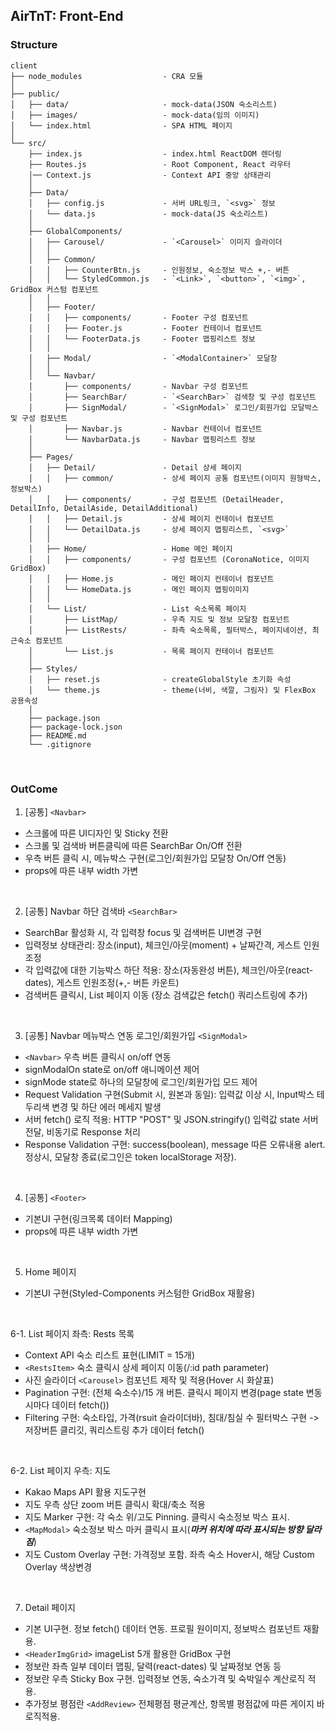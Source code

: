 ## AirTnT: Front-End
### Structure
```
client
├── node_modules                  - CRA 모듈
│
├── public/                   
│   ├── data/                     - mock-data(JSON 숙소리스트)
│   ├── images/                   - mock-data(임의 이미지)
│   └── index.html                - SPA HTML 페이지
│
└── src/                      
    ├── index.js                  - index.html ReactDOM 렌더링
    ├── Routes.js                 - Root Component, React 라우터
    │── Context.js                - Context API 중앙 상태관리
    │ 
    ├── Data/                     
    │   ├── config.js             - 서버 URL링크, `<svg>` 정보
    │   └── data.js               - mock-data(JS 숙소리스트)
    │ 
    ├── GlobalComponents/         
    │   ├── Carousel/             - `<Carousel>` 이미지 슬라이더
    │   │
    │   ├── Common/
    │   │   ├── CounterBtn.js     - 인원정보, 숙소정보 박스 +,- 버튼
    │   │   └── StyledCommon.js   - `<Link>`, `<button>`, `<img>`, GridBox 커스텀 컴포넌트
    │   │
    │   ├── Footer/               
    │   │   ├── components/       - Footer 구성 컴포넌트
    │   │   ├── Footer.js         - Footer 컨테이너 컴포넌트
    │   │   └── FooterData.js     - Footer 맵핑리스트 정보
    │   │
    │   ├── Modal/                - `<ModalContainer>` 모달창
    │   │
    │   └── Navbar/               
    │       ├── components/       - Navbar 구성 컴포넌트
    │       ├── SearchBar/        - `<SearchBar>` 검색창 및 구성 컴포넌트
    │       ├── SignModal/        - `<SignModal>` 로그인/회원가입 모달박스 및 구성 컴포넌트
    │       ├── Navbar.js         - Navbar 컨테이너 컴포넌트
    │       └── NavbarData.js     - Navbar 맵핑리스트 정보
    │ 
    ├── Pages/                    
    │   ├── Detail/               - Detail 상세 페이지
    │   │   ├── common/           - 상세 페이지 공통 컴포넌트(이미지 원형박스, 정보박스) 
    │   │   ├── components/       - 구성 컴포넌트 (DetailHeader, DetailInfo, DetailAside, DetailAdditional)
    │   │   ├── Detail.js         - 상세 페이지 컨테이너 컴포넌트
    │   │   └── DetailData.js     - 상세 페이지 맵핑리스트, `<svg>`
    │   │
    │   ├── Home/                 - Home 메인 페이지
    │   │   ├── components/       - 구성 컴포넌트 (CoronaNotice, 이미지 GridBox)
    │   │   ├── Home.js           - 메인 페이지 컨테이너 컴포넌트
    │   │   └── HomeData.js       - 메인 페이지 맵핑이미지
    │   │
    │   └── List/                 - List 숙소목록 페이지
    │       ├── ListMap/          - 우측 지도 및 정보 모달창 컴포넌트
    │       ├── ListRests/        - 좌측 숙소목록, 필터박스, 페이지네이션, 최근숙소 컴포넌트
    │       └── List.js           - 목록 페이지 컨테이너 컴포넌트
    │
    ├── Styles/                     
    │   ├── reset.js              - createGlobalStyle 초기화 속성
    │   └── theme.js              - theme(너비, 색깔, 그림자) 및 FlexBox 공용속성
    │
    ├── package.json
    ├── package-lock.json
    ├── README.md
    └── .gitignore

```
<br />

### OutCome
1. [공통] `<Navbar>`
  - 스크롤에 따른 UI디자인 및 Sticky 전환
  - 스크롤 및 검색바 버튼클릭에 따른 SearchBar On/Off 전환
  - 우측 버튼 클릭 시, 메뉴박스 구현(로그인/회원가입 모달창 On/Off 연동)
  - props에 따른 내부 width 가변
<br />

2. [공통] Navbar 하단 검색바 `<SearchBar>`
  - SearchBar 활성화 시, 각 입력창 focus 및 검색버튼 UI변경 구현
  - 입력정보 상태관리: 장소(input), 체크인/아웃(moment) + 날짜간격, 게스트 인원조정
  - 각 입력값에 대한 기능박스 하단 적용: 장소(자동완성 버튼), 체크인/아웃(react-dates), 게스트 인원조정(+,- 버튼 카운트)
  - 검색버튼 클릭시, List 페이지 이동 (장소 검색값은 fetch() 쿼리스트링에 추가)
<br />

3. [공통] Navbar 메뉴박스 연동 로그인/회원가입 `<SignModal>`
  - `<Navbar>` 우측 버튼 클릭시 on/off 연동
  - signModalOn state로 on/off 애니메이션 제어
  - signMode state로 하나의 모달창에 로그인/회원가입 모드 제어
  - Request Validation 구현(Submit 시, 원본과 동일): 입력값 이상 시, Input박스 테두리색 변경 및 하단 에러 메세지 발생
  - 서버 fetch() 로직 적용: HTTP "POST" 및 JSON.stringify() 입력값 state 서버 전달, 비동기로 Response 처리
  - Response Validation 구현: success(boolean), message 따른 오류내용 alert. 정상시, 모달창 종료(로그인은 token localStorage 저장).
<br />

4. [공통] `<Footer>`
  - 기본UI 구현(링크목록 데이터 Mapping)
  - props에 따른 내부 width 가변
<br />
  
5. Home 페이지
  - 기본UI 구현(Styled-Components 커스텀한 GridBox 재활용)
<br />

6-1. List 페이지 좌측: Rests 목록
  - Context API 숙소 리스트 표현(LIMIT = 15개)
  - `<RestsItem>` 숙소 클릭시 상세 페이지 이동(/:id path parameter)
  - 사진 슬라이더 `<Carousel>` 컴포넌트 제작 및 적용(Hover 시 화살표)
  - Pagination 구현: (전체 숙소수)/15 개 버튼. 클릭시 페이지 변경(page state 변동시마다 데이터 fetch())
  - Filtering 구현: 숙소타입, 가격(rsuit 슬라이더바), 침대/침실 수 필터박스 구현 -> 저장버튼 클리깃, 쿼리스트링 추가 데이터 fetch()
<br />
  
6-2. List 페이지 우측: 지도
  - Kakao Maps API 활용 지도구현
  - 지도 우측 상단 zoom 버튼 클릭시 확대/축소 적용
  - 지도 Marker 구현: 각 숙소 위/고도 Pinning. 클릭시 숙소정보 박스 표시.
  - `<MapModal>` 숙소정보 박스 마커 클릭시 표시(***마커 위치에 따라 표시되는 방향 달라짐***)
  - 지도 Custom Overlay 구현: 가격정보 포함. 좌측 숙소 Hover시, 해당 Custom Overlay 색상변경
<br />

7. Detail 페이지
  - 기본 UI구현. 정보 fetch() 데이터 연동. 프로필 원이미지, 정보박스 컴포넌트 재활용.
  - `<HeaderImgGrid>` imageList 5개 활용한 GridBox 구현
  - 정보란 좌측 일부 데이터 맵핑, 달력(react-dates) 및 날짜정보 연동 등
  - 정보란 우측 Sticky Box 구현. 입력정보 연동, 숙소가격 및 숙박일수 계산로직 적용.
  - 추가정보 평점란 `<AddReview>` 전체평점 평균계산, 항목별 평점값에 따른 게이지 바 로직적용.
